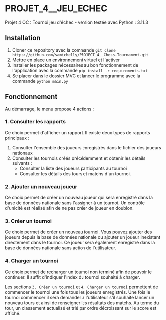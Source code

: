 # PROJET_4__JEU_ECHEC
Projet 4 OC : Tournoi jeu d'échec - version testée avec Python : 3.11.3


## Installation 
1. Cloner ce repository avec la commande `git clone https://github.com/samichelly/PROJECT_4__Chess-Tournament.git`
2. Mettre en place un environnement virtuel et l'activer
3. Installer les packages nécessaires au bon fonctionnement de l'application avec la commande `pip install -r requirements.txt`
4. Se placer dans le dossier MVC et lancer le programme avec la commande `python main.py`

## Fonctionnement
Au démarrage, le menu propose 4 actions :

### 1. Consulter les rapports
Ce choix permet d'afficher un rapport. Il existe deux types de rapports principaux :
1. Consulter l'ensemble des joueurs enregistrés dans le fichier des joueurs nationaux
2. Consulter les tournois créés précédemment et obtenir les détails suivants :
    - Consulter la liste des joueurs participants au tournoi
    - Consulter les détails des tours et matchs d'un tournoi.

### 2. Ajouter un nouveau joueur
Ce choix permet de créer un nouveau joueur qui sera enregistré dans la base de données nationale sans l'assigner à un tournoi. Un contrôle d'unicité est réalisé afin de ne pas créer de joueur en doublon.

### 3. Créer un tournoi
Ce choix permet de créer un nouveau tournoi. Vous pouvez ajouter des joueurs depuis la base de données nationale ou ajouter un joueur inexistant directement dans le tournoi. Ce joueur sera également enregistré dans la base de données nationale sans action de l'utilisateur.

### 4. Charger un tournoi
Ce choix permet de recharger un tournoi non terminé afin de pouvoir le continuer. Il suffit d'indiquer l'index du tournoi souhaité à charger.

Les sections `3. Créer un tournoi` et `4. Charger un tournoi` permettent de commencer le tournoi une fois tous les joueurs enregistrés.
Une fois le tournoi commencer il sera demander à l'utilisateur s'il souhaite lancer un nouveau tours et ainsi de renseigner les résultats des matchs. Au terme du tour, un classement actualisé et trié par ordre décroissant sur le score est affiché.
